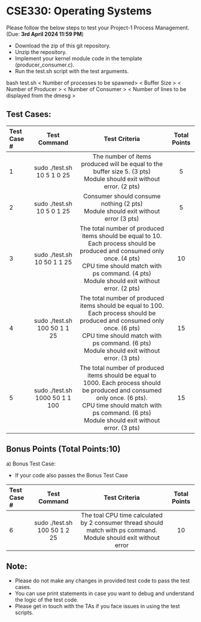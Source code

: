 # CSE330: Operating Systems 

Please follow the below steps to test your Project-1 Process Management. (Due: **3rd April 2024 11:59 PM**)

- Download the zip of this git repository.
- Unzip the repository.
- Implement your kernel module code in the template (producer\_consumer.c).
- Run the test.sh script with the test arguments. 

bash test.sh < Number of processes to be spawned> < Buffer Size > < Number of Producer > < Number of Consumer > < Number of lines to be displayed from the dmesg >

## Test Cases:

| Test Case #   | Test Command  | Test Criteria  | Total Points |
| :------------- |:-------------:| :-----:|:-----:|
| 1     | sudo ./test.sh 10 5 1 0 25  | The number of items produced will be equal to the buffer size 5. (3 pts)  <br /> Module should exit without error. (2 pts) | 5|
| 2     | sudo ./test.sh 10 5 0 1 25  | Consumer should consume nothing (2 pts) <br /> Module should exit without error (3 pts) | 5|
| 3     | sudo ./test.sh 10 50 1 1 25 | The total number of produced items should be equal to 10. Each process should be produced and consumed only once. (4 pts) <br /> CPU time should match with ps command. (4 pts) <br /> Module should exit without error. (2 pts) | 10 |
| 4     | sudo ./test.sh 100 50 1 1 25 | The total number of produced items should be equal to 100. Each process should be produced and consumed only once. (6 pts) <br /> CPU time should match with ps command. (6 pts)<br /> Module should exit without error. (3 pts) | 15 |
| 5     | sudo ./test.sh 1000 50 1 1 100 | The total number of produced items should be equal to 1000. Each process should be produced and consumed only once. (6 pts). <br /> CPU time should match with ps command. (6 pts) <br /> Module should exit without error. (3 pts) | 15 |

## Bonus Points (Total Points:10)
  
a) Bonus Test Case:
  - If your code also passes the Bonus Test Case

| Test Case #   | Test Command  | Test Criteria  | Total Points |
| :------------- |:-------------:| :-----:|:-----:|
| 6     | sudo ./test.sh 100 50 1 2 25 | The toal CPU time calculated by 2 consumer thread should match with ps command. Module should exit without error  | 10 |

## Note: 
- Please do not make any changes in provided test code to pass the test cases.
- You can use print statements in case you want to debug and understand the logic of the test code.
- Please get in touch with the TAs if you face issues in using the test scripts.